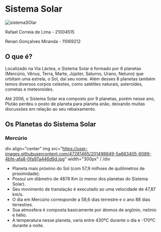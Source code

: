 # Sistema Solar

![sistemaSOlar](https://user-images.githubusercontent.com/47281465/201498849-5a663405-6089-4bfe-afa8-0fa97a446d9d.jpg)

Rafael Correia de Lima - 21004515 

Renan Gonçalves Miranda - 11069212

## O que é?
Localizado na Via Láctea, o Sistema Solar é formado por 8 planetas (Mercúrio, Vênus, Terra, Marte, Júpiter, Saturno, Urano, Netuno) que orbitam uma estrela, o Sol, daí seu nome. Além desses 8 planetas também temos diversos corpos celestes, como satélites naturais, asteroides, cometas e meteoroides.

Até 2006, o Sistema Solar era composto por 9 planetas, porém nesse ano, Plutão perdeu o posto de planeta para planeta anão, deixando muitas discussões em relação ao seu rebaixamento.

## Os Planetas do Sistema Solar

### Mercúrio

div align="center"
img src="https://user-images.githubusercontent.com/47281465/201498849-5a663405-6089-4bfe-afa8-0fa97a446d9d.jpg" width="300px" /
/div

* Planeta mais próximo do Sol (com 57,9 milhoes de quilômetros de proximidade).
* Possuí um diâmetro de 4878 Km (o menor dos planetas do Sistema Solar).
* Seu movimento de translação é executado ao uma velocidade de 47,87 km/s.
* O dia em Mercúrio corresponde a 58,6 dias terrestre e o ano 88 dias terrestres.
* Sua atmosfera é composta basicamente por átomos de argônio, neônio e hélio.
* A temperatura nesse planeta, varia entre 430ºC durante o dia e -170ºC durante a noite.
